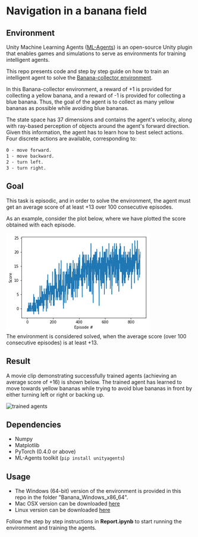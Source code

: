 # Navigation in a banana field

## Environment
Unity Machine Learning Agents ([ML-Agents](https://github.com/Unity-Technologies/ml-agents)) is an open-source Unity plugin that enables games and simulations to serve as environments for training intelligent agents. 

This repo presents code and step by step guide on how to train an intelligent agent to solve the [Banana-collector environment](https://github.com/Unity-Technologies/ml-agents/blob/master/docs/Learning-Environment-Examples.md#banana-collector).

In this Banana-collector environment, a reward of +1 is provided for collecting a yellow banana, and a reward of -1 is provided for collecting a blue banana. Thus, the goal of the agent is to collect as many yellow bananas as possible while avoiding blue bananas.

The state space has 37 dimensions and contains the agent's velocity, along with ray-based perception of objects around the agent's forward direction. Given this information, the agent has to learn how to best select actions. Four discrete actions are available, corresponding to:

    0 - move forward.
    1 - move backward.
    2 - turn left.
    3 - turn right.


## Goal
This task is episodic, and in order to solve the environment, the agent must get an average score of at least +13 over 100 consecutive episodes.

As an example, consider the plot below, where we have plotted the score obtained with each episode.  

![mean score plot](score.png)  
The environment is considered solved, when the average score (over 100 consecutive episodes) is at least +13.

## Result
A movie clip demonstrating successfully trained agents (achieving an average score of +16) is shown below. The trained agent has learned to move towards yellow bananas while trying to avoid blue bananas in front by either turning left or right or backing up.   

![trained agents](banana.gif)  

## Dependencies
* Numpy
* Matplotlib
* PyTorch (0.4.0 or above)
* ML-Agents toolkit (`pip install unityagents`) 

## Usage
* The Windows (64-bit) version of the environment is provided in this repo in the folder "Banana_Windows_x86_64".
* Mac OSX version can be downloaded [here](https://s3-us-west-1.amazonaws.com/udacity-drlnd/P1/Banana/Banana.app.zip)
* Linux version can be downloaded [here](https://s3-us-west-1.amazonaws.com/udacity-drlnd/P1/Banana/Banana_Linux.zip)

Follow the step by step instructions in **Report.ipynb** to start running the environment and training the agents.

